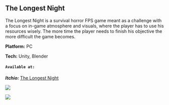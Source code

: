 ## The Longest Night

The Longest Night is a survival horror FPS game meant as a challenge with a focus on in-game atmosphere and visuals, where the player has to use his resources wisely. The more time the player needs to finish his objective the more difficult the game becomes.


**Platform:** PC

**Tech:** Unity, Blender

#### `Available at:`

***Itchio:*** 
[The Longest Night](https://mirza-krnjic.itch.io/the-longest-night )

![](https://mirzakrnjic.com/images/works/tld2.jpeg)

![](https://mirzakrnjic.com/images/works/tld3.jpeg)
